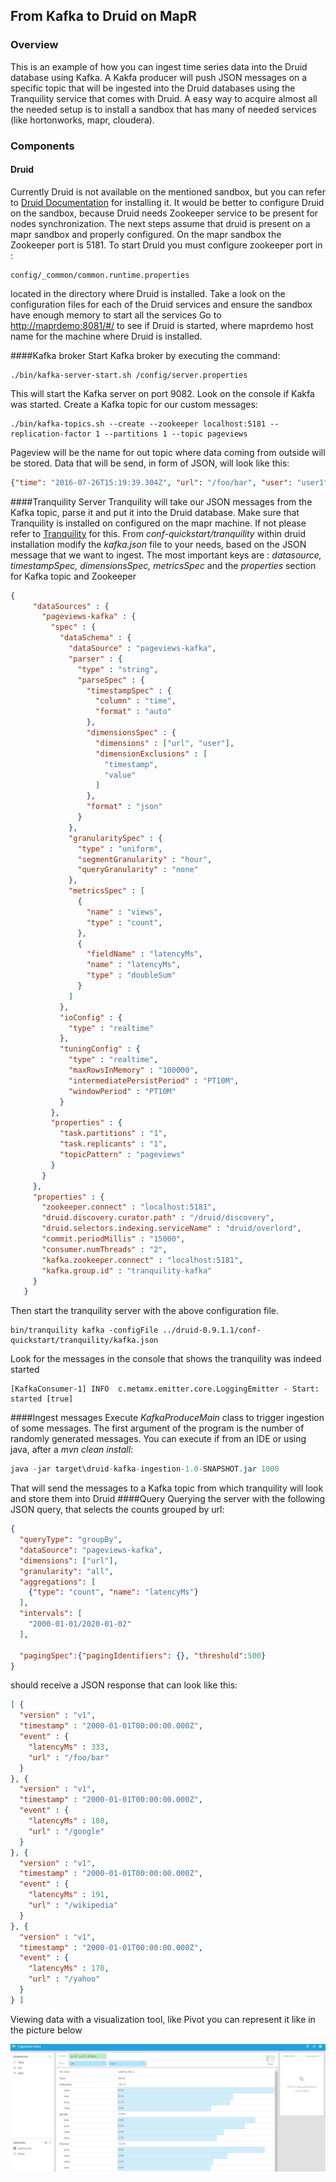 ## **From Kafka to Druid on MapR**

### Overview

This is an example of how you can ingest time series data into the Druid database using Kafka.
A Kakfa producer will push JSON messages on a specific topic that will be ingested into the Druid databases using the Tranquility service that comes with Druid.
A easy way to acquire almost all the needed setup is to install a sandbox that has many of needed services (like hortonworks, mapr, cloudera). 

### Components
#### Druid
Currently Druid is not available on the mentioned sandbox, but you can refer to [Druid Documentation](http://druid.io/docs/0.9.0/tutorials/quickstart.html) for installing it.
It would be better to configure Druid on the sandbox, because Druid needs Zookeeper service to be present for nodes synchronization.
The next steps assume that druid is present on a mapr sandbox and properly configured.
On the mapr sandbox the Zookeeper port is 5181. To start Druid you must configure zookeeper port in :
```shell
config/_common/common.runtime.properties
``` 
located in the directory where Druid is installed.
Take a look on the configuration files for each of the Druid services and ensure the sandbox have enough memory to start all the services
Go to [http://maprdemo:8081/#/](http://maprdemo:8081/#/) to see if Druid is started, where maprdemo host name for the machine where Druid is installed.
    
####Kafka broker
Start Kafka broker by executing the command: 
```shell
./bin/kafka-server-start.sh /config/server.properties
```
This will start the Kafka server on port 9082. Look on the console if Kakfa was started.
Create a Kafka topic for our custom messages: 
```shell
./bin/kafka-topics.sh --create --zookeeper localhost:5181 --replication-factor 1 --partitions 1 --topic pageviews
```
Pageview will be the name for out topic where data coming from outside will be stored. Data that will be send, in form of JSON, will look like this:
```json
{"time": "2016-07-26T15:19:39.304Z", "url": "/foo/bar", "user": "user1", "latencyMs": 32}
```
    
    
####Tranquility Server
Tranquility will take our JSON messages from the Kafka topic, parse it and put it into the Druid database.
Make sure that Tranquility is installed on configured on the mapr machine. If not please refer to [Tranquility](https://github.com/druid-io/tranquility) for this.
From _conf-quickstart/tranquility_ within druid installation modify the _kafka.json_ file to your needs, based on the JSON message that we want to ingest.
The most important keys are : _datasource, timestampSpec, dimensionsSpec, metricsSpec_ and the _properties_ section for Kafka topic and Zookeeper 

```json
{
     "dataSources" : {
       "pageviews-kafka" : {
         "spec" : {
           "dataSchema" : {
             "dataSource" : "pageviews-kafka",
             "parser" : {
               "type" : "string",
               "parseSpec" : {
                 "timestampSpec" : {
                   "column" : "time",
                   "format" : "auto"
                 },
                 "dimensionsSpec" : {
                   "dimensions" : ["url", "user"],
                   "dimensionExclusions" : [
                     "timestamp",
                     "value"
                   ]
                 },
                 "format" : "json"
               }
             },
             "granularitySpec" : {
               "type" : "uniform",
               "segmentGranularity" : "hour",
               "queryGranularity" : "none"
             },
             "metricsSpec" : [
               {
                 "name" : "views",
                 "type" : "count", 
               },
               {
                 "fieldName" : "latencyMs",
                 "name" : "latencyMs",
                 "type" : "doubleSum"
               }
             ]
           },
           "ioConfig" : {
             "type" : "realtime"
           },
           "tuningConfig" : {
             "type" : "realtime",
             "maxRowsInMemory" : "100000",
             "intermediatePersistPeriod" : "PT10M",
             "windowPeriod" : "PT10M"
           }
         },
         "properties" : {
           "task.partitions" : "1",
           "task.replicants" : "1",
           "topicPattern" : "pageviews"
         }
       }
     },
     "properties" : {
       "zookeeper.connect" : "localhost:5181",
       "druid.discovery.curator.path" : "/druid/discovery",
       "druid.selectors.indexing.serviceName" : "druid/overlord",
       "commit.periodMillis" : "15000",
       "consumer.numThreads" : "2",
       "kafka.zookeeper.connect" : "localhost:5181",
       "kafka.group.id" : "tranquility-kafka"
     }
   }
```

Then start the tranquility server with the above configuration file.
```
bin/tranquility kafka -configFile ../druid-0.9.1.1/conf-quickstart/tranquility/kafka.json
```
Look for the messages in the console that shows the tranquility was indeed started
```
[KafkaConsumer-1] INFO  c.metamx.emitter.core.LoggingEmitter - Start: started [true]
```
####Ingest messages
Execute _KafkaProduceMain_ class to trigger ingestion of some messages. The first argument of the program is the number of randomly generated messages.
You can execute if from an IDE or using java, after a _mvn clean install_: 
```java
java -jar target\druid-kafka-ingestion-1.0-SNAPSHOT.jar 1000
```

That will send the messages to a Kafka topic from which tranquility will look and store them into Druid
####Query
Querying the server with the following JSON query, that selects the counts grouped by url:
```json
{
  "queryType": "groupBy",
  "dataSource": "pageviews-kafka",
  "dimensions": ["url"],
  "granularity": "all",
  "aggregations": [
    {"type": "count", "name": "latencyMs"}
  ],
  "intervals": [
    "2000-01-01/2020-01-02"
  ],

  "pagingSpec":{"pagingIdentifiers": {}, "threshold":500}
}
```
should receive a JSON response that can look like this:
```json
[ {
  "version" : "v1",
  "timestamp" : "2000-01-01T00:00:00.000Z",
  "event" : {
    "latencyMs" : 333,
    "url" : "/foo/bar"
  }
}, {
  "version" : "v1",
  "timestamp" : "2000-01-01T00:00:00.000Z",
  "event" : {
    "latencyMs" : 188,
    "url" : "/google"
  }
}, {
  "version" : "v1",
  "timestamp" : "2000-01-01T00:00:00.000Z",
  "event" : {
    "latencyMs" : 191,
    "url" : "/wikipedia"
  }
}, {
  "version" : "v1",
  "timestamp" : "2000-01-01T00:00:00.000Z",
  "event" : {
    "latencyMs" : 170,
    "url" : "/yahoo"
  }
} ]
```

Viewing data with a visualization tool, like Pivot you can represent it like in the picture below

![Pivot Druid](src/main/resources/pivot.png)